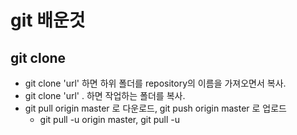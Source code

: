 # git 배운것
## git clone 
- git clone 'url' 하면 하위 폴더를 repository의 이름을 가져오면서 복사.
- git clone 'url' . 하면 작업하는 폴더를 복사.
- git pull origin master 로 다운로드, git push origin master 로 업로드
  - git pull -u origin master, git pull -u
  
  